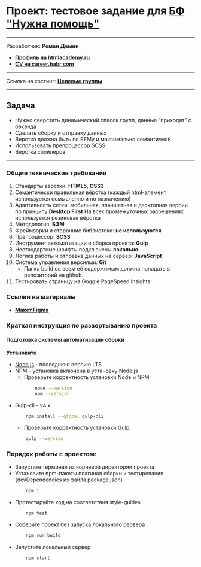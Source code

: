 # **Проект: тестовое задание для [БФ "Нужна помощь"](https://nuzhnapomosh.ru/)**

* * *
Разработчик: **Роман Демин**

- **[Профиль на htmlacademy.ru](https://htmlacademy.ru/profile/id219593)**
- **[CV на career.habr.com](https://career.habr.com/andromman)**

* * *
Ссылка на хостинг: **[Целевые группы](https://demindesign.ru//)**

* * *
## Задача
 - Нужно сверстать динамический список групп, данные “приходят” с  бэкэнда
 - Сделать сборку и отправку данных
 - Верстка должна быть по БЕМу и максимально семантичной
 - Использовать препроцессор SCSS
 - Верстка спойлеров


* * *
### Общие технические требования

1. Стандарты вёрстки: **HTML5**, **CSS3**
2. Семантически правильная вёрстка (каждый html-элемент используется осмысленно и по назначению)
3. Адаптивность сетки: мобильная, планшетная и десктопная версии по принципу **Desktop First**
На всех промежуточных разрешениях используется резиновая вёрстка
4. Методология: **БЭМ**
5. Фреймворки и сторонние библиотеки: **не используются**
6. Препроцессор: **SCSS**
7. Инструмент автоматизации и сборка проекта: **Gulp**
8. Нестандартные шрифты подключены **локально**.
9. Логика работы и отправка данных на сервер: **JavaScript**
10. Система управления версиями: **Git**
    * Папка build со всем её содержимым должна попадать в репозиторий на github.
11. Тестировать страницу на Goggle PageSpeed Insights 

### Ссылки на материалы

- **[Макет Figma](https://www.figma.com/file/8hg5KidW5YhyU32GWnafh9/Untitled?node-id=1%3A213)**

### Краткая инструкция по развертыванию проекта

#### Подготовка системы автоматизации сборки

**Установите**
  * [Node.js](https://nodejs.org/ru/) - последнюю версию LTS
  * NPM - установка включена в установку Node.js
    * Проверьте корректность установки Node и NPM:
        ```bash
            node --version
            npm --version
        ```
  * Gulp-cli - v4.x: 
    ```bash
        npm install --global gulp-cli
    ```
    * Проверьте корректность установки Gulp:
    ```bash
        gulp --version
    ```

### Порядок работы с проектом:
* Запустите терминал из корневой директории проекта
* Установите npm-пакеты плагинов сборки и тестирования (devDependencies из файла package.json) 
  ```bash
      npm i
  ```
* Протестируйте код на соответствия style-guides
  ```bash 
      npm test
  ```
* Соберите проект без запуска локального сервера
  ```bash
      npm run build
  ```
* Запустите локальный сервер
  ```bash
      npm start
  ```
